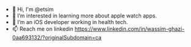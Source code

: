 - 👋 Hi, I'm @etsim
- 👀 I’m interested in learning more about apple watch apps.
- 🌱 I’m an iOS developer working in health tech. 
- 📫 Reach me on linkedin https://www.linkedin.com/in/wassim-ghazi-0aa693132/?originalSubdomain=ca

<!---
etsim/etsim is a ✨ special ✨ repository because its `README.md` (this file) appears on your GitHub profile.
You can click the Preview link to take a look at your changes.
--->
